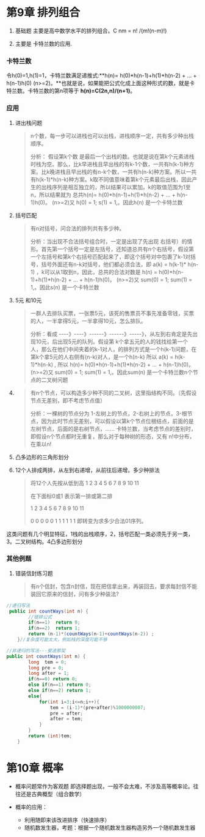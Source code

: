 # 第9章 排列组合

1. 基础题 主要是高中数学水平的排列组合。C nm = n! /(m!(n-m)!)

2. 主要是 卡特兰数的应用.

### 卡特兰数

令h(0)=1,h(1)=1，卡特兰数满足递推式:**h(n)= h(0)\*h(n-1)+h(1)\*h(n-2) + ... + h(n-1)h(0) (n>=2)。**也就是说，如果能把公式化成上面这种形式的数，就是卡特兰数。卡特兰数的第n项等于  **h(n)=C(2n,n)/(n+1)**。

### 应用

1. 进出栈问题

	>n个数，每一步可以进栈也可以出栈，进栈顺序一定，共有多少种出栈顺序。
	>
	>分析： 假设第k个数 是最后一个出栈的数。也就是说在第k个元素进栈时栈为空。那么，比k早进栈且早出栈的有k-1个数，一共有h(k-1)种方案。比k晚进栈且早出栈的有n-k个数，一共有h(n-k)种方案。所以一共有h(k-1)\*h(n-k)种方案。k取不同值意味着第k个元素最后出栈，因此产生的出栈序列是相互独立的，所以结果可以累加。k的取值范围为1至n，所以结果就为 总共h(n)= h(0)*h(n-1)+h(1)*h(n-2) + ... + h(n-1)h(0)。 (n>=2)又 h(0) = 1;   s(1) = 1,。因此h(n) 是一个卡特兰数

2. 括号匹配

	> 有n对括号，问合法的排列共有多少种。
	>
	> 分析：当出现不合法括号组合时，一定是出现了先出现 右括号）的情形。首先第一个括号一定是左括号，还知道总共有n个右括号，假设第一个左括号和第k个右括号匹配起来了，即这个括号对中包裹了k-1对括号，括号外面还有n-k对括号，他们都必须合法，即 a(k) = h(k-1)* h(n-1) ，k可以从1取到n，因此，总共的合法对数是 h(n)  =  h(0)*h(n-1)+h(1)*h(n-2) + ... + h(n-1)h(0)。 (n>=2)又 sum(0) = 1;   sum(1) = 1,。因此s(n) 是一个卡特兰数

3. 5元 和10元

	> 一群人去排队买票，一张票5元，该死的售票员不事先准备零钱，买票的人，一半拿得5元，一半拿得10元，怎么排队。
	>
	> 分析：看成    ----》----》------》------》-----》，从左到右肯定是先出现10元，后出现5元的队列。假设第 k个拿五元的人的钱找给第一个人，那么在他们中间夹着的k-1对人，的排列方式是一个h(k-1)问题，在第k个拿5元的人右侧有(n-k)对人，是一个h(n-k)   所以 a(k) = h(k-1)*h(n-k) , 所以 h(n)= h(0)*h(n-1)+h(1)*h(n-2) + ... + h(n-1)h(0)。 (n>=2)又 sum(0) = 1;   sum(1) = 1,。因此sum(n) 是一个卡特兰数n个节点的二叉树问题

4. > 有n个节点，可以构造多少种不同的二叉树，这里指结构不同。（先假设节点无差别，即不考虑节点值）
	>
	> 分析：一棵树的节点分为 1-左树上的节点，2-右树上的节点，3-根节点，因为此时节点无差别，可以假设以第k个节点位根结点，前面的是左树节点，后面的是右树节点，…… 卡特兰数，当考虑节点的差别时，即假设n个节点都时无重复，那么对于每种树的形态，又有 n!中分布， 在乘以n!

5. 凸多边形的三角形划分

	> 

6. 12个人排成两排，从左到右递增，从前往后递增。多少种排法

	> 将12个人先按从低到高  1  2  3  4  5  6  7  8  9  10 11
	>
	> 在下面标0或1 表示第一排或第二排 
	>
	> 1  2  3  4  5  6  7  8  9  10 11  
	>
	> 0  0  0  0  0  1  1  1  1    1    1    即转变为求多少合法01序列。

这类问题有几个明显特征，1栈的出栈顺序，2，括号匹配一类必须先于另一类，3。二叉树结构。4凸多边形划分

### 其他例题

1. 错装信封练习题

	> 有n个信封，包含n封信，现在把信拿出来，再装回去，要求每封信不能装回它原来的信封，问有多少种装法?

```java
//递归写法
 public int countWays(int n) {
        //错排公式
        if(n==1)  return 0; 
        if(n==2)  return 1;
        return (n-1)*(countWays(n-1)+countWays(n-2)) ;
    }//复杂度可能太大，例如栈的深度可能不够

//非递归的写法---斐波那契
public int countWays(int n) {
        long  tem = 0;
        long pre = 0;
        long after = 1; 
        if(n==0) return 0;
        else if(n==1) return 0;
        else if(n==2) return 1;
        else{            
            for(int i=3;i<=n;i++){
                tem = (i-1)*(pre+after)%1000000007;
                pre = after;
                after = tem;
            }
        }
        return (int)tem;
    }
```

# 第10章 概率

* 概率问题常作为客观题 即选择题出现，一般不会太难，不涉及高等概率论。往往还是古典概型（组合数学）

* 概率的应用：
	* 利用随即来该改进排序（快速排序）
	* 随机数发生器，考题：根据一个随机数发生器构造另外一个随机数发生器